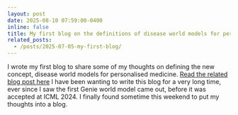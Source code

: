 ```yaml
---
layout: post
date: 2025-08-10 07:59:00-0400
inline: false
title: My first blog on the definitions of disease world models for personalised medicine.
related_posts: 
  - /posts/2025-07-05-my-first-blog/
---
```


I wrote my first blog to share some of my thoughts on defining the new concept, disease world models for personalised medicine. [Read the related blog post here](/posts/2025-07-05-my-first-blog/) I have been wanting to write this blog for a very long time, ever since I saw the first Genie world model came out, before it was accepted at ICML 2024. I finally found sometime this weekend to put my thoughts into a blog.  
